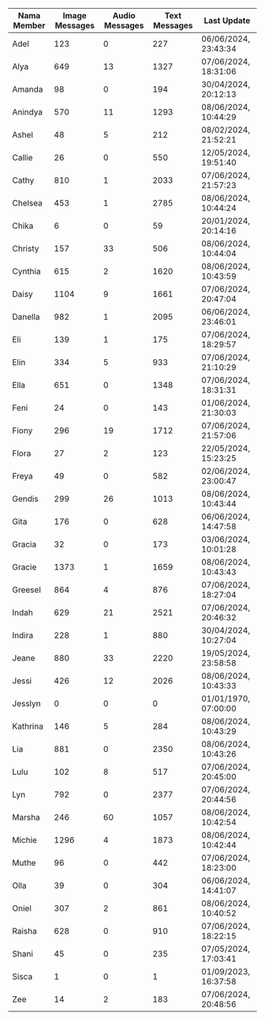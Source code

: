 | Nama Member | Image Messages | Audio Messages | Text Messages | Last Update |
| ------ | -------------- | -------------- | ------------- | ------------ |
| Adel | 123 | 0 | 227 | 06/06/2024, 23:43:34 |
| Alya | 649 | 13 | 1327 | 07/06/2024, 18:31:06 |
| Amanda | 98 | 0 | 194 | 30/04/2024, 20:12:13 |
| Anindya | 570 | 11 | 1293 | 08/06/2024, 10:44:29 |
| Ashel | 48 | 5 | 212 | 08/02/2024, 21:52:21 |
| Callie | 26 | 0 | 550 | 12/05/2024, 19:51:40 |
| Cathy | 810 | 1 | 2033 | 07/06/2024, 21:57:23 |
| Chelsea | 453 | 1 | 2785 | 08/06/2024, 10:44:24 |
| Chika | 6 | 0 | 59 | 20/01/2024, 20:14:16 |
| Christy | 157 | 33 | 506 | 08/06/2024, 10:44:04 |
| Cynthia | 615 | 2 | 1620 | 08/06/2024, 10:43:59 |
| Daisy | 1104 | 9 | 1661 | 07/06/2024, 20:47:04 |
| Danella | 982 | 1 | 2095 | 06/06/2024, 23:46:01 |
| Eli | 139 | 1 | 175 | 07/06/2024, 18:29:57 |
| Elin | 334 | 5 | 933 | 07/06/2024, 21:10:29 |
| Ella | 651 | 0 | 1348 | 07/06/2024, 18:31:31 |
| Feni | 24 | 0 | 143 | 01/06/2024, 21:30:03 |
| Fiony | 296 | 19 | 1712 | 07/06/2024, 21:57:06 |
| Flora | 27 | 2 | 123 | 22/05/2024, 15:23:25 |
| Freya | 49 | 0 | 582 | 02/06/2024, 23:00:47 |
| Gendis | 299 | 26 | 1013 | 08/06/2024, 10:43:44 |
| Gita | 176 | 0 | 628 | 06/06/2024, 14:47:58 |
| Gracia | 32 | 0 | 173 | 03/06/2024, 10:01:28 |
| Gracie | 1373 | 1 | 1659 | 08/06/2024, 10:43:43 |
| Greesel | 864 | 4 | 876 | 07/06/2024, 18:27:04 |
| Indah | 629 | 21 | 2521 | 07/06/2024, 20:46:32 |
| Indira | 228 | 1 | 880 | 30/04/2024, 10:27:04 |
| Jeane | 880 | 33 | 2220 | 19/05/2024, 23:58:58 |
| Jessi | 426 | 12 | 2026 | 08/06/2024, 10:43:33 |
| Jesslyn | 0 | 0 | 0 | 01/01/1970, 07:00:00 |
| Kathrina | 146 | 5 | 284 | 08/06/2024, 10:43:29 |
| Lia | 881 | 0 | 2350 | 08/06/2024, 10:43:26 |
| Lulu | 102 | 8 | 517 | 07/06/2024, 20:45:00 |
| Lyn | 792 | 0 | 2377 | 07/06/2024, 20:44:56 |
| Marsha | 246 | 60 | 1057 | 08/06/2024, 10:42:54 |
| Michie | 1296 | 4 | 1873 | 08/06/2024, 10:42:44 |
| Muthe | 96 | 0 | 442 | 07/06/2024, 18:23:00 |
| Olla | 39 | 0 | 304 | 06/06/2024, 14:41:07 |
| Oniel | 307 | 2 | 861 | 08/06/2024, 10:40:52 |
| Raisha | 628 | 0 | 910 | 07/06/2024, 18:22:15 |
| Shani | 45 | 0 | 235 | 07/05/2024, 17:03:41 |
| Sisca | 1 | 0 | 1 | 01/09/2023, 16:37:58 |
| Zee | 14 | 2 | 183 | 07/06/2024, 20:48:56 |
